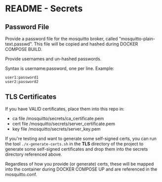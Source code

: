 # README - Secrets

## Password File

Provide a password file for the mosquitto broker, called "mosquitto-plain-text.passwd". This file will be copied and hashed during DOCKER COMPOSE BUILD.

Provide usernames and un-hashed passwords.

Syntax is username:password, one per line. Example:

```text
user1:password1
user2:password2
```

## TLS Certificates

If you have VALID certificates, place them into this repo in:
- ca file /mosquitto/secrets/ca_certificate.pem
- cert file /mosquitto/secrets/server_certificate.pem
- key file /mosquitto/secrets/server_key.pem

If you're testing and want to generate some self-signed certs, you can run the tool `./x-generate-certs.sh` in the **TLS** directory of the project to generate some self-signed certificates and drop them into the secrets directory referenced above.

Regardless of how you provide (or generate) certs, these will be mapped into the container during DOCKER COMPOSE UP and are referenced in the mosquitto.conf.
